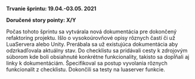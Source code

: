 **Trvanie šprintu: 19.04.-03.05. 2021**

**Doručené story pointy: X/Y**

Počas tohoto šprintu sa vytvárala nová dokumentácia pre dokončený refaktoring projektu. Išlo o vysokoúrovňové opisy rôznych častí či už LuaServera alebo Unity. Prerábala sa už existujúca dokumentácia aby odzrkadľovala aktuálny stav. Do checklistu sa pridávali cesty k zdrojovým súborom kde boli obsiahnuté konkrétne funkcionality, takisto sa dopĺňali aj linky k dokumentáciám. Špecifikoval sa postup vyvolania rôznych funkcionalít z checklistu. Dokončili sa testy na luaserver funkcie.